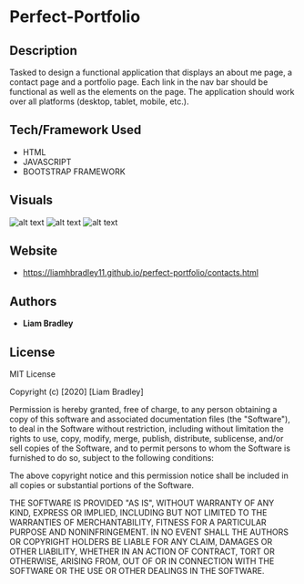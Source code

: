 # **Perfect-Portfolio**

## **Description** 
Tasked to design a functional application that displays an about me page, a contact page and a portfolio page.  Each link in the nav bar should be functional as well as the elements on the page.  The application should work over all platforms (desktop, tablet, mobile, etc.).

## **Tech/Framework Used**
* HTML
* JAVASCRIPT
* BOOTSTRAP FRAMEWORK


## **Visuals**
![alt text](https://i.paste.pics/A5672.png "Logo Title Text 1")
![alt text](https://i.paste.pics/A5670.png "Logo Title Text 1")
![alt text](https://i.paste.pics/A5674.png "Logo Title Text 1")

## **Website**
* https://liamhbradley11.github.io/perfect-portfolio/contacts.html

## **Authors**
* **Liam Bradley**

## **License**
MIT License

Copyright (c) [2020] [Liam Bradley]

Permission is hereby granted, free of charge, to any person obtaining a copy
of this software and associated documentation files (the "Software"), to deal
in the Software without restriction, including without limitation the rights
to use, copy, modify, merge, publish, distribute, sublicense, and/or sell
copies of the Software, and to permit persons to whom the Software is
furnished to do so, subject to the following conditions:

The above copyright notice and this permission notice shall be included in all
copies or substantial portions of the Software.

THE SOFTWARE IS PROVIDED "AS IS", WITHOUT WARRANTY OF ANY KIND, EXPRESS OR
IMPLIED, INCLUDING BUT NOT LIMITED TO THE WARRANTIES OF MERCHANTABILITY,
FITNESS FOR A PARTICULAR PURPOSE AND NONINFRINGEMENT. IN NO EVENT SHALL THE
AUTHORS OR COPYRIGHT HOLDERS BE LIABLE FOR ANY CLAIM, DAMAGES OR OTHER
LIABILITY, WHETHER IN AN ACTION OF CONTRACT, TORT OR OTHERWISE, ARISING FROM,
OUT OF OR IN CONNECTION WITH THE SOFTWARE OR THE USE OR OTHER DEALINGS IN THE
SOFTWARE.